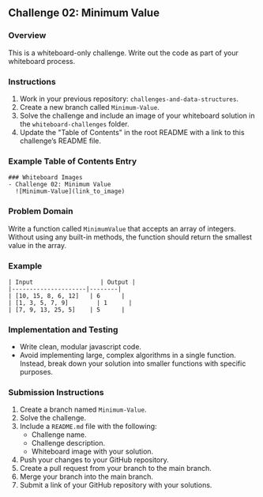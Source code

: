 ## Challenge 02: Minimum Value

### Overview

This is a whiteboard-only challenge. Write out the code as part of your whiteboard process.

### Instructions

1. Work in your previous repository: `challenges-and-data-structures`.
2. Create a new branch called `Minimum-Value`.
3. Solve the challenge and include an image of your whiteboard solution in the `whiteboard-challenges` folder.
4. Update the "Table of Contents" in the root README with a link to this challenge’s README file.

### Example Table of Contents Entry

```
### Whiteboard Images
- Challenge 02: Minimum Value
  ![Minimum-Value](link_to_image)
```

### Problem Domain

Write a function called `MinimumValue` that accepts an array of integers. Without using any built-in methods, the function should return the smallest value in the array.

### Example

```
| Input                   | Output |
|---------------------|--------|
| [10, 15, 8, 6, 12]   | 6      |
| [1, 3, 5, 7, 9]        | 1      |
| [7, 9, 13, 25, 5]    | 5      |
```

### Implementation and Testing

- Write clean, modular javascript code.
- Avoid implementing large, complex algorithms in a single function. Instead, break down your solution into smaller functions with specific purposes.

### Submission Instructions

1. Create a branch named `Minimum-Value`.
2. Solve the challenge.
3. Include a `README.md` file with the following:
   - Challenge name.
   - Challenge description.
   - Whiteboard image with your solution.
4. Push your changes to your GitHub repository.
5. Create a pull request from your branch to the main branch.
6. Merge your branch into the main branch.
7. Submit a link of your GitHub repository with your solutions.
